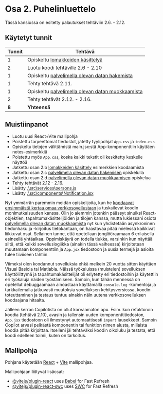 # Osa 2. Puhelinluettelo

Tässä kansiossa on esitetty palautukset tehtäviin 2.6. - 2.12.

## Käytetyt tunnit
  Tunnit | Tehtävä                 |
| ------- | ---------------------- |
| 1 | Opiskeltu  [lomakkeiden käsittelyä](https://fullstackopen.com/osa2/lomakkeiden_kasittely) |
| 2 | Luotu koodi tehtäville 2.6 - 2.10 |
| 1 | Opiskeltu [palvelimella olevan datan hakemista](https://fullstackopen.com/osa2/palvelimella_olevan_datan_hakeminen) |
| 1 | Tehty tehtävä 2.11. |
| 1 | Opiskeltu [palvelimella olevan datan muokkaamista](https://fullstackopen.com/osa2/palvelimella_olevan_datan_muokkaaminen) |
| 2 | Tehty tehtävät 2.12. - 2.16.  |
| **8** | **Yhteensä** |

## Muistiinpanot
- Luotu uusi React+Vite mallipohja
- Poistettu tarpeettomat tiedostot, jätetty tyylipohjat `App.css` ja  `index.css`
- Opiskeltu tietojen välittämistä main.jsx:stä App-komponenttiin käyttäen notes-esimerkkiä
- Poistettu myös `App.css`, koska kaikki tekstit oli keskitetty keskelle näyttöä
- Jatkettu osan 2.b [lomakkeiden käsittely](https://fullstackopen.com/osa2/lomakkeiden_kasittely) esimerkkien koodaamista
- Jatkettu osan 2.c [palvelimella olevan datan hakemisen](https://fullstackopen.com/osa2/palvelimella_olevan_datan_hakeminen) opiskelulla
- Jatkettu osan 2.d.[palvelimella olevan datan muokkaamisen](https://fullstackopen.com/osa2/palvelimella_olevan_datan_muokkaaminen) opiskelua
- Tehty tehtävät 2.12 - 2.16. 
- Lisätty [.\src\services\persons.js](.\src\services\persons.js)
- Lisätty [.\src\components\Notification.jsx](.\srv\components\Notification.jsx)

Nyt ymmärrän paremmin meidän opiskelijoita, kun he [koodaavat ensimmäistä kertaa omaa verkkosovellustaan](https://opinto-opas.metropolia.fi/88094/fi/67/70361/3459/2550/62749) ja tuskailevat koodin monimutkaisuuden kanssa. Olin jo aiemmin jotenkin päässyt sinuiksi React-objektien, tapahtumakäsittelijöiden ja tilojen kanssa, mutta lukiessani osiota [palvelimella olevan datan muokkaamista](https://fullstackopen.com/osa2/palvelimella_olevan_datan_muokkaaminen) nyt kun yhdistetään asynkroninen tiedonhaku ja -kirjoitus tietokantaan, on haastavaa pitää mielessä kaikkivat liikkuvat osat. Sellainen tunne, että opetellaan jonglööraamaan 6 erilaisella esineellä yhtäaikaa. Oppimiskäyrä on todella tiukka, varsinkin kun näyttää siltä, että kaikki sovelluslogiikka (ainakin tässä vaiheessa) kirjoitetaan muutamaan komponenttiin ja `App.jsx` tiedostoon ja uusia termejä ja asioita tulee tiiviiseen tahtiin. 

Viimeksi olen koodannut sovelluksia ehkä melkein 20 vuotta sitten käyttäen Visual Basicia tai Matlabia. Näissä työkaluissa (muistelen) sovelluksen käyttöliittymä ja tapahtumakäsittelijät oli eriytetty eri tiedostoihin ja käytettiin eri työkaluja näiden työstämiseen. Samoin, kun tähän mennessä on opetellut debuggaamaan ainoastaan käyttämällä `console.log` -komentoja ja tarkkailemalla jatkuvasti muutoksia sovelluksen kehitysversiossa, koodin toteuttaminen ja testaus tuntuu ainakin näin uutena verkkosovelluksen koodaajana hitaalta.

Jälleen kerran Copilotista on ollut korvaamaton apu. Esim. kun refaktoroin koodia (tehtävä 2.10), avasin ja tallensin uuden komponenttitiedoston, `App.jsx` tiedostoon oli ilmestynyt automaattisesti `import` lausekkeet. Samoin Copilot arvasi pelkästä komponentin tai funktion nimen alusta, millaista koodia pitää kirjoittaa. Itselleni jäi tehtäväksi koodin oikoluku ja testata, että koodi edelleen toimii, kuten on tarkoitus.

## Mallipohja

Pohjana käytetään [React](https://react.dev/) + [Vite](https://vite.dev/) mallipohjaa.

Mallipohjaan liittyvät lisäosat:

- [@vitejs/plugin-react](https://github.com/vitejs/vite-plugin-react/blob/main/packages/plugin-react/README.md) uses [Babel](https://babeljs.io/) for Fast Refresh
- [@vitejs/plugin-react-swc](https://github.com/vitejs/vite-plugin-react-swc) uses [SWC](https://swc.rs/) for Fast Refresh
